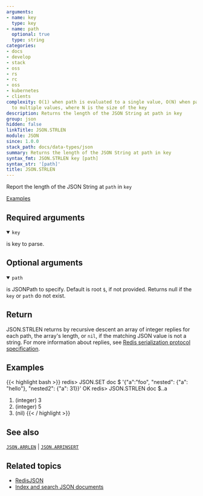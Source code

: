 ```yaml
---
arguments:
- name: key
  type: key
- name: path
  optional: true
  type: string
categories:
- docs
- develop
- stack
- oss
- rs
- rc
- oss
- kubernetes
- clients
complexity: O(1) when path is evaluated to a single value, O(N) when path is evaluated
  to multiple values, where N is the size of the key
description: Returns the length of the JSON String at path in key
group: json
hidden: false
linkTitle: JSON.STRLEN
module: JSON
since: 1.0.0
stack_path: docs/data-types/json
summary: Returns the length of the JSON String at path in key
syntax_fmt: JSON.STRLEN key [path]
syntax_str: '[path]'
title: JSON.STRLEN
---
```

Report the length of the JSON String at `path` in `key`

[Examples](#examples)

## Required arguments

<details open><summary><code>key</code></summary> 

is key to parse.
</details>

## Optional arguments

<details open><summary><code>path</code></summary> 

is JSONPath to specify. Default is root `$`, if not provided. Returns null if the `key` or `path` do not exist.
</details>

## Return

JSON.STRLEN returns by recursive descent an array of integer replies for each path, the array's length, or `nil`, if the matching JSON value is not a string.
For more information about replies, see [Redis serialization protocol specification](/docs/reference/protocol-spec). 

## Examples

{{< highlight bash >}}
redis> JSON.SET doc $ '{"a":"foo", "nested": {"a": "hello"}, "nested2": {"a": 31}}'
OK
redis> JSON.STRLEN doc $..a
1) (integer) 3
2) (integer) 5
3) (nil)
{{< / highlight >}}

## See also

[`JSON.ARRLEN`](/commands/json.arrlen) | [`JSON.ARRINSERT`](/commands/json.arrinsert) 

## Related topics

* [RedisJSON](/docs/stack/json)
* [Index and search JSON documents](/docs/stack/search/indexing_json)
